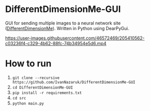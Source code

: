 # DifferentDimensionMe-GUI
GUI for sending multiple images to a neural network site ([DifferentDimensionMe](https://h5.tu.qq.com/web/ai-2d/cartoon/index)). Written in Python using DearPyGui.


https://user-images.githubusercontent.com/46572469/205410562-c03236f4-c329-4b62-88fc-74b34954e5d6.mp4

# How to run
1. `git clone --recursive https://github.com/IvanNazaruk/DifferentDimensionMe-GUI`
2. `cd DifferentDimensionMe-GUI`
3. `pip install -r requirements.txt`
4. `cd src`
5. `python main.py`
